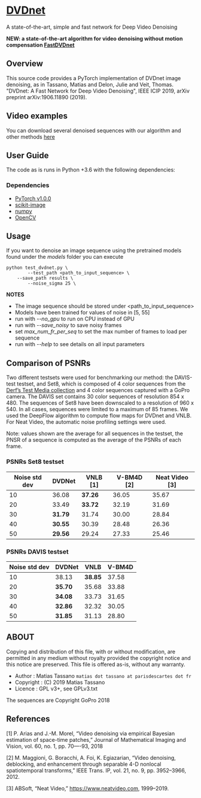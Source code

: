 # [DVDnet](https://hal.archives-ouvertes.fr/hal-02147604)
A state-of-the-art, simple and fast network for Deep Video Denoising

**NEW: a state-of-the-art algorithm for video denoising without motion compensation [FastDVDnet](https://github.com/m-tassano/fastdvdnet)**

## Overview

This source code provides a PyTorch implementation of DVDnet image denoising, as in 
Tassano, Matias and Delon, Julie and Veit, Thomas. "DVDnet: A Fast Network for Deep Video Denoising", IEEE ICIP 2019, arXiv preprint arXiv:1906.11890 (2019).

## Video examples
 You can download several denoised sequences with our algorithm and other methods [here](https://www.dropbox.com/sh/gccey7wuxiqr104/AAC_v6kb3fMYxMHBc6wcqu17a?dl=0 "DVDnet denoised sequences")
 
## User Guide

The code as is runs in Python +3.6 with the following dependencies:
### Dependencies
* [PyTorch v1.0.0](http://pytorch.org/)
* [scikit-image](http://scikit-image.org/)
* [numpy](https://www.numpy.org/)
* [OpenCV](https://pypi.org/project/opencv-python/)

## Usage

If you want to denoise an image sequence using the pretrained models
found under the *models* folder you can execute

```
python test_dvdnet.py \
        --test_path <path_to_input_sequence> \
	--save_path results \
        --noise_sigma 25 \
```

**NOTES**
* The image sequence should be stored under <path_to_input_sequence>
* Models have been trained for values of noise in [5, 55]
* run with *--no_gpu* to run on CPU instead of GPU
* run with *--save_noisy* to save noisy frames
* set *max_num_fr_per_seq* to set the max number of frames to load per sequence
* run with *--help* to see details on all input parameters

## Comparison of PSNRs
Two different testsets were used for benchmarking our method: the DAVIS-test testset, and Set8, which is composed of 4 color sequences from the [Derf’s Test Media collection](https://media.xiph.org/video/derf) and 4 color sequences captured with a GoPro camera. The DAVIS set contains 30 color sequences of resolution 854 x 480. The sequences of Set8 have been downscaled to a resolution of 960 x 540. In all cases, sequences were limited to a maximum of 85 frames. We used the DeepFlow algorithm to compute flow maps for DVDnet and VNLB. For Neat Video, the automatic noise profiling settings were used.

Note: values shown are the average for all sequences in the testset, the PNSR of a sequence is computed as the average of the PSNRs of each frame.

### PSNRs Set8 testset
| Noise std dev | DVDNet | VNLB [1] | V-BM4D [2] | Neat Video [3] |
|---|---|---|---|---|
| 10 | 36.08 | **37.26** | 36.05 | 35.67 | 
| 20 | 33.49 | **33.72** | 32.19 | 31.69 | 
| 30 | **31.79** | 31.74 | 30.00 | 28.84 | 
| 40 | **30.55** | 30.39 | 28.48 | 26.36 | 
| 50 | **29.56** | 29.24 | 27.33 | 25.46 | 

### PSNRs DAVIS testset
| Noise std dev | DVDNet | VNLB | V-BM4D |
|--|--|--|--|
| 10 | 38.13 | **38.85** | 37.58 |
| 20 | **35.70** | 35.68 | 33.88 |
| 30 | **34.08** | 33.73 | 31.65 |
| 40 | **32.86** | 32.32 | 30.05 |
| 50 | **31.85** | 31.13 | 28.80 |

## ABOUT

Copying and distribution of this file, with or without modification,
are permitted in any medium without royalty provided the copyright
notice and this notice are preserved. This file is offered as-is,
without any warranty.

* Author    : Matias Tassano `matias dot tassano at parisdescartes dot fr`
* Copyright : (C) 2019 Matias Tassano
* Licence   : GPL v3+, see GPLv3.txt

The sequences are Copyright GoPro 2018

## References

[1] P. Arias and J.-M. Morel, “Video denoising via empirical Bayesian estimation of space-time patches,” Journal of Mathematical Imaging and Vision, vol. 60, no. 1, pp. 70—-93, 2018

[2] M. Maggioni, G. Boracchi, A. Foi, K. Egiazarian, “Video denoising, deblocking, and enhancement through separable 4-D nonlocal spatiotemporal transforms,” IEEE Trans. IP, vol. 21, no. 9, pp. 3952–3966, 2012.

[3] ABSoft, “Neat Video,” https://www.neatvideo.com, 1999–2019.
